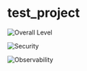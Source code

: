 # test_project

![Overall Level](https://img.shields.io/endpoint?style=for-the-badge&url=https%3A%2F%2Fopslevel-jason.ngrok.io%2Fapi%2Fservice_level%2F6ad41c91-114e-4681-9c0e-7f1699564b86)

![Security](https://img.shields.io/endpoint?style=for-the-badge&url=https%3A%2F%2Fopslevel-jason.ngrok.io%2Fapi%2Fservice_level%2Fc9ad6d0b-4013-4619-b951-f708936424e3%2FSecurity)

![Observability](https://img.shields.io/endpoint?style=for-the-badge&url=https%3A%2F%2Fopslevel-jason.ngrok.io%2Fapi%2Fservice_level%2Fc9ad6d0b-4013-4619-b951-f708936424e3%2FObservability)
